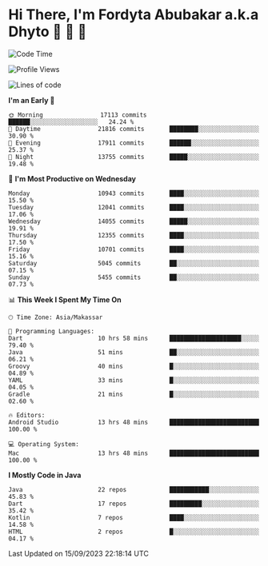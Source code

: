 # Hi There, I'm Fordyta Abubakar a.k.a Dhyto 👋 👋 👋 

<!--
**DhytoDev/dhytodev** is a ✨ _special_ ✨ repository because its `README.md` (this file) appears on your GitHub profile.

Here are some ideas to get you started:

- 🔭 I’m currently working on ...
- 🌱 I’m currently learning ...
- 👯 I’m looking to collaborate on ...
- 🤔 I’m looking for help with ...
- 💬 Ask me about ...
- 📫 How to reach me: ...
- 😄 Pronouns: ...
- ⚡ Fun fact: ...
-->

<!--START_SECTION:waka-->
![Code Time](http://img.shields.io/badge/Code%20Time-2%2C021%20hrs%2055%20mins-blue)

![Profile Views](http://img.shields.io/badge/Profile%20Views-0-blue)

![Lines of code](https://img.shields.io/badge/From%20Hello%20World%20I%27ve%20Written-8.8%20million%20lines%20of%20code-blue)

**I'm an Early 🐤** 

```text
🌞 Morning                17113 commits       ██████░░░░░░░░░░░░░░░░░░░   24.24 % 
🌆 Daytime                21816 commits       ████████░░░░░░░░░░░░░░░░░   30.90 % 
🌃 Evening                17911 commits       ██████░░░░░░░░░░░░░░░░░░░   25.37 % 
🌙 Night                  13755 commits       █████░░░░░░░░░░░░░░░░░░░░   19.48 % 
```
📅 **I'm Most Productive on Wednesday** 

```text
Monday                   10943 commits       ████░░░░░░░░░░░░░░░░░░░░░   15.50 % 
Tuesday                  12041 commits       ████░░░░░░░░░░░░░░░░░░░░░   17.06 % 
Wednesday                14055 commits       █████░░░░░░░░░░░░░░░░░░░░   19.91 % 
Thursday                 12355 commits       ████░░░░░░░░░░░░░░░░░░░░░   17.50 % 
Friday                   10701 commits       ████░░░░░░░░░░░░░░░░░░░░░   15.16 % 
Saturday                 5045 commits        ██░░░░░░░░░░░░░░░░░░░░░░░   07.15 % 
Sunday                   5455 commits        ██░░░░░░░░░░░░░░░░░░░░░░░   07.73 % 
```


📊 **This Week I Spent My Time On** 

```text
🕑︎ Time Zone: Asia/Makassar

💬 Programming Languages: 
Dart                     10 hrs 58 mins      ████████████████████░░░░░   79.40 % 
Java                     51 mins             ██░░░░░░░░░░░░░░░░░░░░░░░   06.21 % 
Groovy                   40 mins             █░░░░░░░░░░░░░░░░░░░░░░░░   04.89 % 
YAML                     33 mins             █░░░░░░░░░░░░░░░░░░░░░░░░   04.05 % 
Gradle                   21 mins             █░░░░░░░░░░░░░░░░░░░░░░░░   02.60 % 

🔥 Editors: 
Android Studio           13 hrs 48 mins      █████████████████████████   100.00 % 

💻 Operating System: 
Mac                      13 hrs 48 mins      █████████████████████████   100.00 % 
```

**I Mostly Code in Java** 

```text
Java                     22 repos            ███████████░░░░░░░░░░░░░░   45.83 % 
Dart                     17 repos            █████████░░░░░░░░░░░░░░░░   35.42 % 
Kotlin                   7 repos             ████░░░░░░░░░░░░░░░░░░░░░   14.58 % 
HTML                     2 repos             █░░░░░░░░░░░░░░░░░░░░░░░░   04.17 % 
```




 Last Updated on 15/09/2023 22:18:14 UTC
<!--END_SECTION:waka-->
